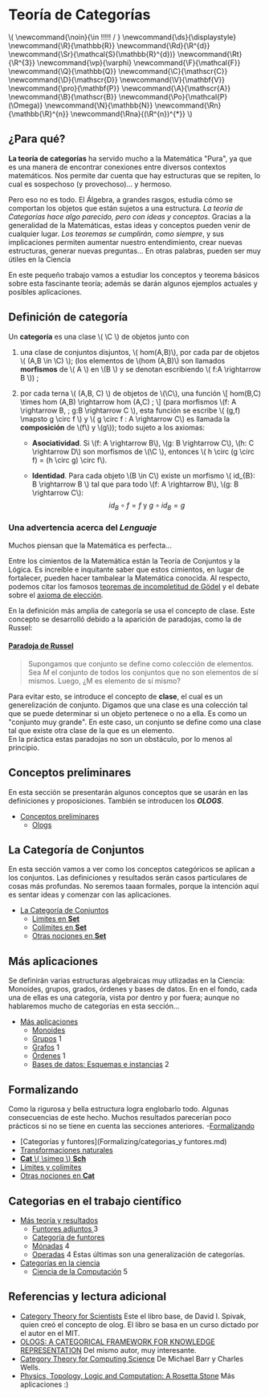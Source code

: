 # Teoría de Categorías
<script type="text/javascript" async
  src="https://cdnjs.cloudflare.com/ajax/libs/mathjax/2.7.1/MathJax.js?config=TeX-MML-AM_CHTML">
</script>

\\(
  \newcommand{\noin}{\in \!\!\!\!\! / }
  \newcommand{\ds}{\displaystyle}
  \newcommand{\R}{\mathbb{R}}
  \newcommand{\Rd}{\R^{d}}
  \newcommand{\Sr}{\mathcal{S}(\mathbb{R}^{d})}
  \newcommand{\Rt}{\R^{3}}
  \newcommand{\vp}{\varphi}
  \newcommand{\F}{\mathcal{F}}
  \newcommand{\Q}{\mathbb{Q}}
  \newcommand{\C}{\mathscr{C}}
  \newcommand{\D}{\mathscr{D}}
  \newcommand{\V}{\mathbf{V}}
  \newcommand{\pro}{\mathbf{P}}
  \newcommand{\A}{\mathscr{A}}
  \newcommand{\B}{\mathscr{B}}
  \newcommand{\Po}{\mathcal{P}(\Omega)}
  \newcommand{\N}{\mathbb{N}}
  \newcommand{\Rn}{\mathbb{\R}^{n}}
  \newcommand{\Rna}{(\R^{n})^{*}}
\\)
## ¿Para qué?
**La teoría de categorías** ha servido mucho a la Matemática "Pura", ya que es una manera de encontrar conexiones entre diversos contextos matemáticos. Nos permite dar cuenta que hay estructuras que se repiten, lo cual es sospechoso (y provechoso)... y hermoso.

Pero eso no es todo. El Álgebra, a grandes rasgos, estudia cómo se comportan los objetos que están sujetos a una estructura. *La teoría de Categorías hace algo parecido, pero con ideas y conceptos*. Gracias a la generalidad de la Matemáticas, estas ideas y conceptos pueden venir de cualquier lugar.
*Los teoremas se cumplirán, como siempre*, y sus implicaciones permiten aumentar nuestro entendimiento, crear nuevas estructuras, generar nuevas preguntas... En otras palabras, pueden ser muy útiles en la Ciencia

En este pequeño trabajo vamos a estudiar los conceptos y teorema básicos sobre esta fascinante teoría; además se darán algunos ejemplos actuales y posibles aplicaciones.

## Definición de categoría
Un **categoría** es una clase \\( \C \\) de objetos junto con  

1. una clase de conjuntos disjuntos, \\( hom(A,B)\\), por cada par de objetos \\( (A,B \in \C) \\); (los elementos de \\(hom (A,B)\\)  son llamados **morfismos** de \\( A \\) en  \\(B \\) y se denotan escribiendo \\( f:A \rightarrow B \\)) ;

2. por cada terna \\( (A,B, C) \\) de objetos de \\(\C\\), una función \\[ hom(B,C) \times hom (A,B) \rightarrow hom (A,C) ; \\] (para morfismos \\(f: A \rightarrow B, \; g:B \rightarrow C \\), esta función se escribe \\( (g,f) \mapsto g \circ f \\) y \\( g \circ f : A \rightarrow C\\) es llamada la **composición** de \\(f\\) y \\(g\\)); todo sujeto a los axiomas:

   + **Asociatividad**. Si \\(f: A \rightarrow B\\), \\(g: B \rightarrow C\\), \\(h: C \rightarrow D\\) son morfismos de \\(\C \\), entonces \\( h \circ (g \circ f) = (h \circ g) \circ f\\).

   + **Identidad**. Para cada objeto \\(B \in C\\) existe un morfismo \\( id_{B}: B \rightarrow B \\) tal que para  todo \\(f: A \rightarrow B\\), \\(g: B \rightarrow C\\): $$ id _{B} \circ f = f \mbox{  y  } g\circ id_{B} = g $$



### Una advertencia acerca del *Lenguaje*
Muchos piensan que la Matemática es perfecta...

Entre los cimientos de la Matemática están la Teoría de Conjuntos y la Lógica. Es increíble e inquitante saber que estos cimientos, en lugar de fortalecer, pueden hacer tambalear la Matemática conocida.
Al respecto, podemos citar los famosos [teoremas de incompletitud de Gödel](https://es.wikipedia.org/wiki/Teoremas_de_incompletitud_de_G%C3%B6del) y el debate sobre el [axioma de elección](https://es.wikipedia.org/wiki/Axioma_de_elecci%C3%B3n).

En la definición más amplia de categoría se usa el concepto de clase. Este concepto se desarrolló debido a la aparición de paradojas, como la de Russel:

#### [Paradoja de Russel](https://es.wikipedia.org/wiki/Paradoja_de_Russell)
>Supongamos que conjunto se define como colección de elementos. Sea *M* el conjunto de todos los conjuntos que no son elementos de sí mismos. Luego, ¿M es elemento de sí mismo?

Para evitar esto, se introduce el concepto de **clase**, el cual es un generelización de conjunto. Digamos que una clase es una colección tal que se puede determinar si un objeto pertenece o no a ella. Es como un "conjunto muy grande". En este caso, un conjunto se define como una clase tal que existe otra clase de la que es un elemento.   
En la práctica estas paradojas no son un obstáculo, por lo menos al principio.


## Conceptos preliminares
En esta sección se presentarán algunos conceptos que se usarán en las definiciones y proposiciones. También se introducen los ***OLOGS***.
- [Conceptos preliminares](Preliminares/Conceptos_preliminares.md)
  + [Ologs](Preliminares/olog.md)



## La Categoría de Conjuntos
En esta sección vamos a ver como los conceptos categóricos se aplican a los conjuntos. Las definiciones y resultados serán casos particulares de cosas más profundas. No seremos taaan formales, porque la intención aquí es sentar ideas y comenzar con las aplicaciones.
- [La Categoría de Conjuntos](Set_category/La_categoria_de_conjuntos.md)
  + [Limites en **Set**](Set_category/limites_finitos_en_set.md)
  + [Colímites en **Set**](Set_category/colimites_finitos_en_set.md)
  + [Otras nociones en **Set**](Set_category/otras_nociones_en_set.md)

## Más aplicaciones
Se definirán varias estructuras algebraicas muy utlizadas en la Ciencia: Monoides, grupos, grados, órdenes y bases de datos. En en el fondo, cada una de ellas es una categoría, vista por dentro y por fuera; aunque no hablaremos mucho de categorías en esta sección...
- [Más aplicaciones](More_aplications/Mas_aplicaciones.md)
  + [Monoides](More_aplications/Monoides.md)
  + [Grupos](grupos.md) 1
  + [Grafos](grafos.md) 1
  + [Órdenes](ordenes.md) 1  
  + [Bases de datos: Esquemas e  instancias](bases_de_datos.md) 2

## Formalizando
Como la rigurosa y bella estructura logra englobarlo todo. Algunas consecuencias de este hecho. Muchos resultados parecerían poco prácticos si no se tiene en cuenta las secciones anteriores.
-[Formalizando](Formalizing/Formalizando.md)
  + [Categorías y funtores](Formalizing/categorias_y funtores.md)
  + [Transformaciones naturales](Formalizing/transformaciones_naturales.md)
  + [**Cat** \\( \simeq \\) **Sch**](Formalizing/equiv_cat_y_sch.md)
  + [Límites y colímites](Formalizing/limites_y_colimites.md)
  + [Otras nociones en **Cat**](Formalizing/otras_nociones_en_cat.md)


## Categorias en el trabajo científico
- [Más teoría y resultados](More_theory_and_results/Mas_teoria_y_resultados)
  - [Funtores adjuntos ](More_theory_and_results/funtores_adjuntos.md) 3
  - [Categoría de funtores](More_theory_and_results/categoria_de_funtores.md)
  - [Mónadas](More_theory_and_results/monadas.md) 4
  - [Operadas](More_theory_and_results/operadas.md) 4
Estas últimas son una generalización de categorías.
- [Categorías en la ciencia](More_theory_and_results/categorias_en_la_ciencia.md)
  + [Ciencia de la Computación](More_theory_and_results/ciencia_de_la_computacion) 5


## Referencias y lectura adicional
- [Category Theory for Scientists](categorias_aplicadas.pdf) Este el libro base, de David I. Spivak, quien creó el concepto de olog. El libro se basa en un curso dictado por el autor en el MIT.
- [OLOGS: A CATEGORICAL FRAMEWORK FOR KNOWLEDGE REPRESENTATION](olog.pdf) Del mismo autor, muy interesante.
- [Category Theory for Computing Science](Barr-Wells-ctcs.pdf) De Michael Barr y Charles Wells.
- [Physics, Topology, Logic and Computation: A Rosetta Stone](aplicaciones.pdf) Más aplicaciones :)
